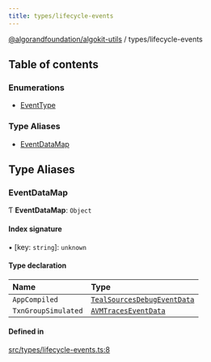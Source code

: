 ```yaml
---
title: types/lifecycle-events
---
```


[@algorandfoundation/algokit-utils](/reference/algokit-utils-ts/api/readme/) / types/lifecycle-events

## Table of contents

### Enumerations

- [EventType](/reference/algokit-utils-ts/api/enums/types_lifecycle_eventseventtype/)

### Type Aliases

- [EventDataMap](#eventdatamap)

## Type Aliases

### EventDataMap

Ƭ **EventDataMap**: `Object`

#### Index signature

▪ [key: `string`]: `unknown`

#### Type declaration

| Name                | Type                                                                                                                |
| :------------------ | :------------------------------------------------------------------------------------------------------------------ |
| `AppCompiled`       | [`TealSourcesDebugEventData`](/reference/algokit-utils-ts/api/interfaces/types_debuggingtealsourcesdebugeventdata/) |
| `TxnGroupSimulated` | [`AVMTracesEventData`](/reference/algokit-utils-ts/api/interfaces/types_debuggingavmtraceseventdata/)               |

#### Defined in

[src/types/lifecycle-events.ts:8](https://github.com/algorandfoundation/algokit-utils-ts/blob/main/src/types/lifecycle-events.ts#L8)
